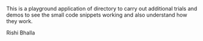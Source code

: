 This is a playground application of directory to carry out additional trials and demos to see the small code snippets working and also understand how they work.


Rishi Bhalla
